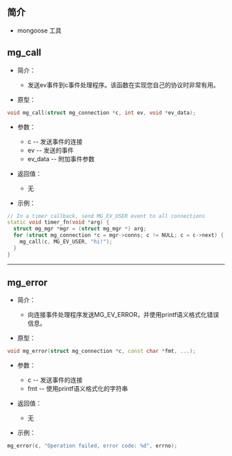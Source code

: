 ## 简介

+ mongoose 工具

## mg_call 

+ 简介：
  + 发送ev事件到c事件处理程序。该函数在实现您自己的协议时非常有用。

+ 原型：
```cpp
void mg_call(struct mg_connection *c, int ev, void *ev_data);
```

+ 参数：
  + c -- 发送事件的连接
  + ev -- 发送的事件
  + ev_data -- 附加事件参数

+ 返回值：
  + 无

+ 示例：
```cpp
// In a timer callback, send MG_EV_USER event to all connections
static void timer_fn(void *arg) {
  struct mg_mgr *mgr = (struct mg_mgr *) arg;
  for (struct mg_connection *c = mgr->conns; c != NULL; c = c->next) {
    mg_call(c, MG_EV_USER, "hi!");
  }
}
```

---

## mg_error 

+ 简介：
  + 向连接事件处理程序发送MG_EV_ERROR，并使用printf语义格式化错误信息。

+ 原型：
```cpp
void mg_error(struct mg_connection *c, const char *fmt, ...);
```

+ 参数：
  + c -- 发送事件的连接
  + fmt -- 使用printf语义格式化的字符串

+ 返回值：
  + 无

+ 示例：
```cpp
mg_error(c, "Operation failed, error code: %d", errno);
```